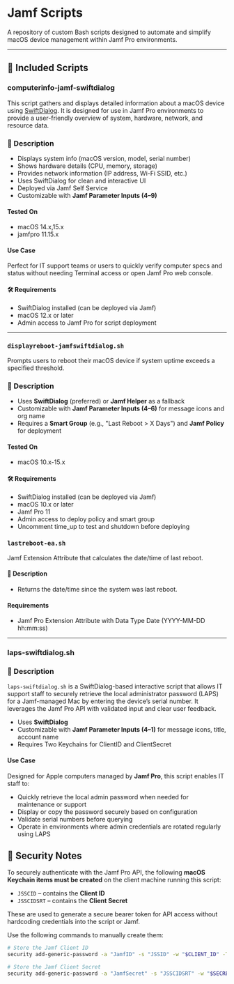 # Jamf Scripts

 A repository of custom Bash scripts designed to automate and simplify macOS device management within Jamf Pro environments.

---

## 📍 Included Scripts

### computerinfo-jamf-swiftdialog

This script gathers and displays detailed information about a macOS device using [SwiftDialog](https://github.com/bartreardon/swiftDialog). 
It is designed for use in Jamf Pro environments to provide a user-friendly overview of system, hardware, network, and resource data.

### 📝 Description
- Displays system info (macOS version, model, serial number)
- Shows hardware details (CPU, memory, storage)
- Provides network information (IP address, Wi-Fi SSID, etc.)
- Uses SwiftDialog for clean and interactive UI
- Deployed via Jamf Self Service
- Customizable with **Jamf Parameter Inputs (4–9)**

#### Tested On
- macOS 	14.x,15.x
- jamfpro 	11.15.x

#### Use Case
Perfect for IT support teams or users to quickly verify computer specs and status without needing Terminal access or open Jamf Pro web console.
#### 🛠 Requirements
- SwiftDialog installed (can be deployed via Jamf)
- macOS 12.x or later
- Admin access to Jamf Pro for script deployment

---

### `displayreboot-jamfswiftdialog.sh`

Prompts users to reboot their macOS device if system uptime exceeds a specified threshold. 

### 📝 Description
- Uses **SwiftDialog** (preferred) or **Jamf Helper** as a fallback
- Customizable with **Jamf Parameter Inputs (4–6)** for message icons and org name
- Requires a **Smart Group** (e.g., "Last Reboot > X Days") and **Jamf Policy** for deployment

#### Tested On
- macOS 10.x-15.x

#### 🛠 Requirements
- SwiftDialog installed (can be deployed via Jamf)
- macOS 10.x or later
- Jamf Pro 11
- Admin access to deploy policy and smart group
- Uncomment time_up to test and shutdown before deploying

### `lastreboot-ea.sh`

Jamf Extension Attribute that calculates the date/time of last reboot. 

#### 📝 Description
- Returns the date/time since the system was last reboot.

#### Requirements
- Jamf Pro Extension Attribute with Data Type Date (YYYY-MM-DD hh:mm:ss)

---
### laps-swiftdialog.sh

### 📝 Description

`laps-swiftdialog.sh` is a SwiftDialog-based interactive script that allows IT support staff to securely retrieve the local administrator password (LAPS) for a Jamf-managed Mac by entering the device’s serial number. It leverages the Jamf Pro API with validated input and clear user feedback.

- Uses **SwiftDialog**
- Customizable with **Jamf Parameter Inputs (4–1)** for message icons, title, account name
- Requires Two Keychains for ClientID and ClientSecret

#### Use Case

Designed for Apple computers managed by **Jamf Pro**, this script enables IT staff to:

- Quickly retrieve the local admin password when needed for maintenance or support
- Display or copy the password securely based on configuration
- Validate serial numbers before querying
- Operate in environments where admin credentials are rotated regularly using LAPS

## 🔐 Security Notes

To securely authenticate with the Jamf Pro API, the following **macOS Keychain items must be created** on the client machine running this script:

- `JSSCID` – contains the **Client ID**
- `JSSCIDSRT` – contains the **Client Secret**

These are used to generate a secure bearer token for API access without hardcoding credentials into the script or Jamf.  

Use the following commands to manually create them:

```bash
# Store the Jamf Client ID
security add-generic-password -a "JamfID" -s "JSSID" -w "$CLIENT_ID" -T "/usr/bin/security" "/Library/Keychains/System.keychain"

# Store the Jamf Client Secret
security add-generic-password -a "JamfSecret" -s "JSSCIDSRT" -w "$SECRET" -T "/usr/bin/security" "/Library/Keychains/System.keychain"

